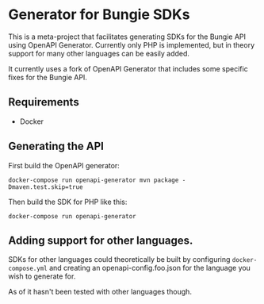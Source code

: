 # Generator for Bungie SDKs

This is a meta-project that facilitates generating SDKs for the Bungie API using OpenAPI Generator. Currently only PHP
is implemented, but in theory support for many other languages can be easily added.

It currently uses a fork of OpenAPI Generator that includes some specific fixes for the Bungie API.  

## Requirements

  - Docker 

## Generating the API

First build the OpenAPI generator:

```docker-compose run openapi-generator mvn package -Dmaven.test.skip=true```

Then build the SDK for PHP like this:

```docker-compose run openapi-generator```

## Adding support for other languages.

SDKs for other languages could theoretically be built by configuring `docker-compose.yml` and creating an
openapi-config.foo.json for the language you wish to generate for.

As of it hasn't been tested with other languages though.
